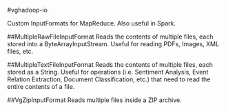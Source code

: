 #vghadoop-io

Custom InputFormats for MapReduce. Also useful in Spark.

##MultipleRawFileInputFormat
Reads the contents of multiple files, each stored into a ByteArrayInputStream. 
Useful for reading PDFs, Images, XML files, etc.

##MultipleTextFileInputFormat
Reads the contents of multiple files, each stored as a String. 
Useful for operations (i.e. Sentiment Analysis, Event Relation Extraction, Document Classification, etc.) that need to read the entire contents of a file.

##VgZipInputFormat
Reads multiple files inside a ZIP archive.
